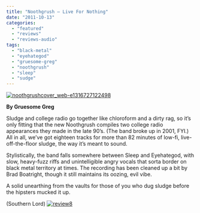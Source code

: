 ```yaml
---
title: "Noothgrush – Live For Nothing"
date: "2011-10-13"
categories: 
  - "featured"
  - "reviews"
  - "reviews-audio"
tags: 
  - "black-metal"
  - "eyehategod"
  - "gruesome-greg"
  - "noothgrush"
  - "sleep"
  - "sudge"
---
```


[![](http://www.hellbound.ca/wp-content/uploads/2011/10/noothgrushcover_web-e1316727122498.jpg "noothgrushcover_web-e1316727122498")](http://www.hellbound.ca/wp-content/uploads/2011/10/noothgrushcover_web-e1316727122498.jpg)

**By Gruesome Greg**

Sludge and college radio go together like chloroform and a dirty rag, so it’s only fitting that the new Noothgrush compiles two college radio appearances they made in the late 90’s. (The band broke up in 2001, FYI.) All in all, we’ve got eighteen tracks for more than 82 minutes of low-fi, live-off-the-floor sludge, the way it’s meant to sound.

Stylistically, the band falls somewhere between Sleep and Eyehategod, with slow, heavy-fuzz riffs and unintelligible angry vocals that sorta border on black metal territory at times. The recording has been cleaned up a bit by Brad Boatright, though it still maintains its oozing, evil vibe.

A solid unearthing from the vaults for those of you who dug sludge before the hipsters mucked it up.

(Southern Lord) [![](http://www.hellbound.ca/wp-content/uploads/2009/06/review88.png "review8")](http://www.hellbound.ca/wp-content/uploads/2009/06/review88.png)
